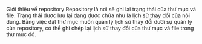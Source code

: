 Giới thiệu về repository
Repository là nơi sẽ ghi lại trạng thái của thư mục và file. Trạng thái được lưu lại đang được chứa như là lịch sử thay đổi của nội dung. Bằng việc đặt thư mục muốn quản lý lịch sử thay đổi 
dưới sự quản lý của repository, có thể ghi chép lại lịch sử thay đổi của thư mục và file trong thư mục đó.
